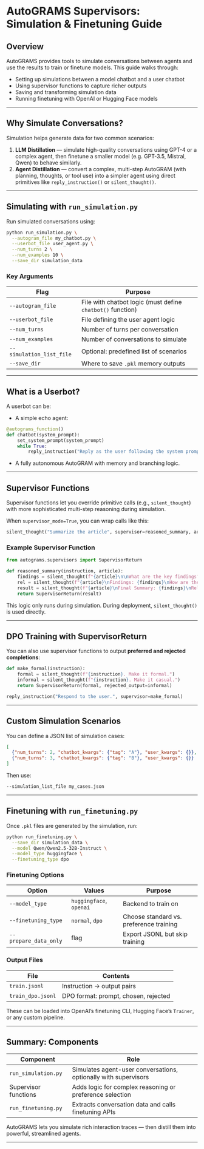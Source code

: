 # AutoGRAMS Supervisors: Simulation & Finetuning Guide


## Overview

AutoGRAMS provides tools to simulate conversations between agents and use the results to train or finetune models. This guide walks through:

- Setting up simulations between a model chatbot and a user chatbot
- Using supervisor functions to capture richer outputs
- Saving and transforming simulation data
- Running finetuning with OpenAI or Hugging Face models

---

## Why Simulate Conversations?

Simulation helps generate data for two common scenarios:

1. **LLM Distillation** — simulate high-quality conversations using GPT-4 or a complex agent, then finetune a smaller model (e.g. GPT-3.5, Mistral, Qwen) to behave similarly.
2. **Agent Distillation** — convert a complex, multi-step AutoGRAM (with planning, thoughts, or tool use) into a simpler agent using direct primitives like `reply_instruction()` or `silent_thought()`.

---

## Simulating with `run_simulation.py`

Run simulated conversations using:

```bash
python run_simulation.py \
  --autogram_file my_chatbot.py \
  --userbot_file user_agent.py \
  --num_turns 2 \
  --num_examples 10 \
  --save_dir simulation_data
```

### Key Arguments

| Flag                     | Purpose                                                    |
| ------------------------ | ---------------------------------------------------------- |
| `--autogram_file`        | File with chatbot logic (must define `chatbot()` function) |
| `--userbot_file`         | File defining the user agent logic                         |
| `--num_turns`            | Number of turns per conversation                           |
| `--num_examples`         | Number of conversations to simulate                        |
| `--simulation_list_file` | Optional: predefined list of scenarios                     |
| `--save_dir`             | Where to save `.pkl` memory outputs                        |

---

## What is a Userbot?

A userbot can be:

- A simple echo agent:

```python
@autograms_function()
def chatbot(system_prompt):
    set_system_prompt(system_prompt)
    while True:
        reply_instruction("Reply as the user following the system prompt")
```

- A fully autonomous AutoGRAM with memory and branching logic.

---

## Supervisor Functions

Supervisor functions let you override primitive calls (e.g., `silent_thought`) with more sophisticated multi-step reasoning during simulation.

When `supervisor_mode=True`, you can wrap calls like this:

```python
silent_thought("Summarize the article", supervisor=reasoned_summary, article=article)
```

### Example Supervisor Function

```python
from autograms.supervisors import SupervisorReturn

def reasoned_summary(instruction, article):
    findings = silent_thought(f"{article}\n\nWhat are the key findings?", article=article)
    rel = silent_thought(f"{article}\nFindings: {findings}\nHow are they relevant?", article=article)
    result = silent_thought(f"{article}\nFinal Summary: {findings}\nRelevance: {rel}", article=article)
    return SupervisorReturn(result)
```

This logic only runs during simulation. During deployment, `silent_thought()` is used directly.

---

## DPO Training with SupervisorReturn

You can also use supervisor functions to output **preferred and rejected completions**:

```python
def make_formal(instruction):
    formal = silent_thought(f"{instruction}. Make it formal.")
    informal = silent_thought(f"{instruction}. Make it casual.")
    return SupervisorReturn(formal, rejected_output=informal)

reply_instruction("Respond to the user.", supervisor=make_formal)
```

---

## Custom Simulation Scenarios

You can define a JSON list of simulation cases:

```json
[
  {"num_turns": 2, "chatbot_kwargs": {"tag": "A"}, "user_kwargs": {}},
  {"num_turns": 3, "chatbot_kwargs": {"tag": "B"}, "user_kwargs": {}}
]
```

Then use:

```bash
--simulation_list_file my_cases.json
```

---

## Finetuning with `run_finetuning.py`

Once `.pkl` files are generated by the simulation, run:

```bash
python run_finetuning.py \
  --save_dir simulation_data \
  --model Qwen/Qwen2.5-32B-Instruct \
  --model_type huggingface \
  --finetuning_type dpo
```

### Finetuning Options

| Option                | Values                  | Purpose                                 |
| --------------------- | ----------------------- | --------------------------------------- |
| `--model_type`        | `huggingface`, `openai` | Backend to train on                     |
| `--finetuning_type`   | `normal`, `dpo`         | Choose standard vs. preference training |
| `--prepare_data_only` | flag                    | Export JSONL but skip training          |

### Output Files

| File              | Contents                             |
| ----------------- | ------------------------------------ |
| `train.jsonl`     | Instruction → output pairs           |
| `train_dpo.jsonl` | DPO format: prompt, chosen, rejected |

These can be loaded into OpenAI’s finetuning CLI, Hugging Face’s `Trainer`, or any custom pipeline.

---

## Summary: Components

| Component            | Role                                                            |
| -------------------- | --------------------------------------------------------------- |
| `run_simulation.py`  | Simulates agent-user conversations, optionally with supervisors |
| Supervisor functions | Adds logic for complex reasoning or preference selection        |
| `run_finetuning.py`  | Extracts conversation data and calls finetuning APIs            |

AutoGRAMS lets you simulate rich interaction traces — then distill them into powerful, streamlined agents.

---



